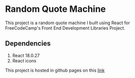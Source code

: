 # Random Quote Machine
This project is a random quote machine I built using React for FreeCodeCamp's Front End Development Libraries Project.

## Dependencies
1. React 18.0.27
2. React icons

This project is hosted in github pages on this [link](https://j0t4ku.github.io/25-5-clock/)